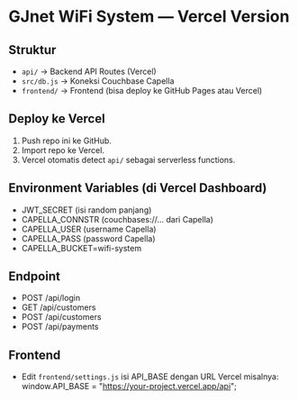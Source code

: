 # GJnet WiFi System — Vercel Version

## Struktur
- `api/` → Backend API Routes (Vercel)
- `src/db.js` → Koneksi Couchbase Capella
- `frontend/` → Frontend (bisa deploy ke GitHub Pages atau Vercel)

## Deploy ke Vercel
1. Push repo ini ke GitHub.
2. Import repo ke Vercel.
3. Vercel otomatis detect `api/` sebagai serverless functions.

## Environment Variables (di Vercel Dashboard)
- JWT_SECRET (isi random panjang)
- CAPELLA_CONNSTR (couchbases://... dari Capella)
- CAPELLA_USER (username Capella)
- CAPELLA_PASS (password Capella)
- CAPELLA_BUCKET=wifi-system

## Endpoint
- POST /api/login
- GET /api/customers
- POST /api/customers
- POST /api/payments

## Frontend
- Edit `frontend/settings.js` isi API_BASE dengan URL Vercel misalnya:
  window.API_BASE = "https://your-project.vercel.app/api";
